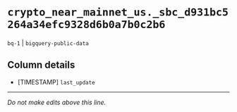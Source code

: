 # `crypto_near_mainnet_us._sbc_d931bc5264a34efc9328d6b0a7b0c2b6`
`bq-1` | `bigquery-public-data`

## Column details
* [TIMESTAMP] `last_update`

-------------------------------------------------------------------------------
*Do not make edits above this line.*
